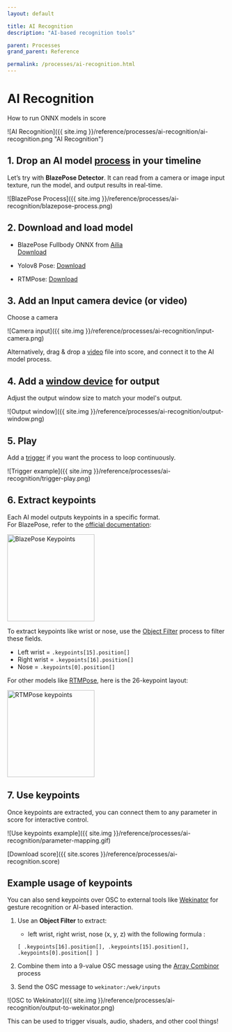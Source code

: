 ```yaml
---
layout: default

title: AI Recognition
description: "AI-based recognition tools"

parent: Processes
grand_parent: Reference

permalink: /processes/ai-recognition.html
---
```

# AI Recognition

How to run ONNX models in score

![AI Recognition]({{ site.img }}/reference/processes/ai-recognition/ai-recognition.png "AI Recognition") 

## 1. Drop an AI model [process](https://ossia.io/score-docs/processes.html) in your timeline

Let’s try with **BlazePose Detector**. It can read from a camera or image input texture, run the model, and output results in real-time.

![BlazePose Process]({{ site.img }}/reference/processes/ai-recognition/blazepose-process.png)

## 2. Download and load model

- BlazePose Fullbody ONNX from [Ailia](https://github.com/axinc-ai/ailia-models/tree/master/pose_estimation/blazepose)  
  [Download](https://storage.googleapis.com/ailia-models/blazepose-fullbody/pose_landmark_full.onnx)

- Yolov8 Pose: [Download](https://huggingface.co/Xenova/yolov8-pose-onnx/resolve/main/yolov8n-pose.onnx?download=true)

- RTMPose: [Download](https://download.openmmlab.com/mmpose/v1/projects/rtmposev1/onnx_sdk/rtmpose-s_simcc-body7_pt-body7-halpe26_700e-256x192-7f134165_20230605.zip)


## 3. Add an Input camera device (or video)

Choose a camera

![Camera input]({{ site.img }}/reference/processes/ai-recognition/input-camera.png)

Alternatively, drag & drop a [video](https://ossia.io/score-docs/quick-start/working-with-video.html) file into score, and connect it to the AI model process.

## 4. Add a [window device](https://ossia.io/score-docs/devices/window-device.html) for output

Adjust the output window size to match your model's output.

![Output window]({{ site.img }}/reference/processes/ai-recognition/output-window.png)

## 5. Play

Add a [trigger](https://ossia.io/score-docs/common-practices/3-out-of-time.html) if you want the process to loop continuously.

![Trigger example]({{ site.img }}/reference/processes/ai-recognition/trigger-play.png)

## 6. Extract keypoints

Each AI model outputs keypoints in a specific format.  
For BlazePose, refer to the [official documentation](https://ai.google.dev/edge/mediapipe/solutions/vision/pose_landmarker#pose_landmarker_model):

<!-- ![BlazePose Keypoints]({{ site.img }}/reference/processes/ai-recognition/blazepose-keypoints.png) -->

<img src="{{ site.img }}/reference/processes/ai-recognition/blazepose-keypoints.png" alt="BlazePose Keypoints" width="200" />


To extract keypoints like wrist or nose, use the [Object Filter](https://ossia.io/score-docs/processes/object-filter.html) process to filter these fields.

- Left wrist = `.keypoints[15].position[]`
- Right wrist = `.keypoints[16].position[]`
- Nose = `.keypoints[0].position[]`

For other models like [RTMPose](https://github.com/open-mmlab/mmpose/tree/main/projects/rtmpose#26-keypoints), here is the 26-keypoint layout:


<img src="{{ site.img }}/reference/processes/ai-recognition/rtmpose-keypoints.png" alt="RTMPose keypoints" width="200" />

## 7. Use keypoints

Once keypoints are extracted, you can connect them to any parameter in score for interactive control.

![Use keypoints example]({{ site.img }}/reference/processes/ai-recognition/parameter-mapping.gif)

[Download score]({{ site.scores }}/reference/processes/ai-recognition.score)



## Example usage of keypoints

You can also send keypoints over OSC to external tools like [Wekinator](http://www.wekinator.org/) for gesture recognition or AI-based interaction.

1. Use an **Object Filter** to extract:
   - left wrist, right wrist, nose (x, y, z) with the following formula : 
   ```
   [ .keypoints[16].position[], .keypoints[15].position[], .keypoints[0].position[] ]  
   ```

2. Combine them into a 9-value OSC message using the [Array Combinor](https://ossia.io/score-docs/processes/array-utilities.html) process

3. Send the OSC message to `wekinator:/wek/inputs`

![OSC to Wekinator]({{ site.img }}/reference/processes/ai-recognition/output-to-wekinator.png)

This can be used to trigger visuals, audio, shaders, and other cool things!
